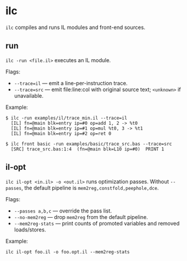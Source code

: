 # ilc

`ilc` compiles and runs IL modules and front-end sources.

## run

`ilc -run <file.il>` executes an IL module.

Flags:

- `--trace=il` — emit a line-per-instruction trace.
- `--trace=src` — emit file:line:col with original source text; `<unknown>` if unavailable.

Example:

```
$ ilc -run examples/il/trace_min.il --trace=il
  [IL] fn=@main blk=entry ip=#0 op=add 1, 2 -> %t0
  [IL] fn=@main blk=entry ip=#1 op=mul %t0, 3 -> %t1
  [IL] fn=@main blk=entry ip=#2 op=ret 0

$ ilc front basic -run examples/basic/trace_src.bas --trace=src
  [SRC] trace_src.bas:1:4  (fn=@main blk=L10 ip=#0)  PRINT 1
```

## il-opt

`ilc il-opt <in.il> -o <out.il>` runs optimization passes. Without
`--passes`, the default pipeline is `mem2reg,constfold,peephole,dce`.

Flags:

- `--passes a,b,c` — override the pass list.
- `--no-mem2reg` — drop `mem2reg` from the default pipeline.
- `--mem2reg-stats` — print counts of promoted variables and removed
  loads/stores.

Example:

```
ilc il-opt foo.il -o foo.opt.il --mem2reg-stats
```

